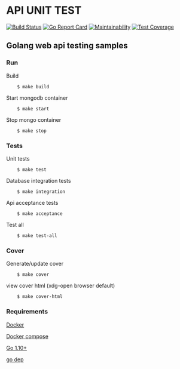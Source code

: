 # API UNIT TEST

[![Build Status](https://travis-ci.org/aymone/api-unit-test.svg?branch=master)](https://travis-ci.org/aymone/api-unit-test)
[![Go Report Card](https://goreportcard.com/badge/github.com/aymone/api-unit-test)](https://goreportcard.com/report/github.com/aymone/api-unit-test)
[![Maintainability](https://api.codeclimate.com/v1/badges/67651a109b421ee1213f/maintainability)](https://codeclimate.com/github/aymone/api-unit-test/maintainability)
[![Test Coverage](https://api.codeclimate.com/v1/badges/67651a109b421ee1213f/test_coverage)](https://codeclimate.com/github/aymone/api-unit-test/test_coverage)
## Golang web api testing samples

### Run

Build
```
    $ make build
```

Start mongodb container
```
    $ make start
```

Stop mongo container
```
    $ make stop
```

### Tests

Unit tests
```
    $ make test
```

Database integration tests
```
    $ make integration
```

Api acceptance tests
```
    $ make acceptance
```

Test all
```
    $ make test-all
```

### Cover

Generate/update cover
```
    $ make cover
```

view cover html (xdg-open browser default)
```
    $ make cover-html
```

### Requirements

[Docker](https://www.docker.com/)

[Docker compose](https://docs.docker.com/compose/)

[Go 1.10+](https://golang.org/dl/)

[go dep](https://golang.github.io/dep/)
